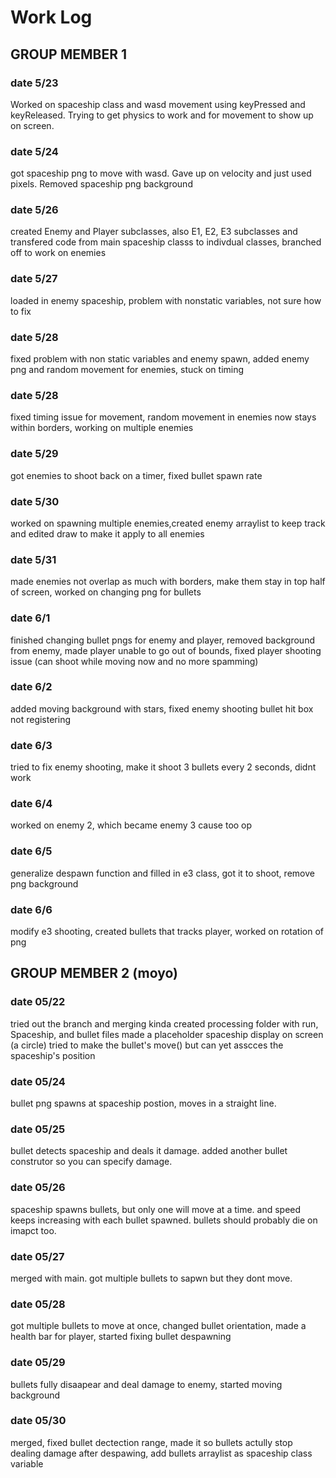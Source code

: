 # Work Log

## GROUP MEMBER 1

### date 5/23

Worked on spaceship class and wasd movement using keyPressed and keyReleased. Trying to get physics to work and for movement to show up on screen.

### date 5/24
got spaceship png to move with wasd. Gave up on velocity and just used pixels. Removed spaceship png background

### date 5/26
created Enemy and Player subclasses, also E1, E2, E3 subclasses and transfered code from main spaceship classs to indivdual classes, branched off to work on enemies

### date 5/27
loaded in enemy spaceship, problem with nonstatic variables, not sure how to fix

### date 5/28
fixed problem with non static variables and enemy spawn, added enemy png and random movement for enemies, stuck on timing

### date 5/28
fixed timing issue for movement, random movement in enemies now stays within borders, working on multiple enemies

### date 5/29
got enemies to shoot back on a timer, fixed bullet spawn rate

### date 5/30
worked on spawning multiple enemies,created enemy arraylist to keep track and edited draw to make it apply to all enemies

### date 5/31
made enemies not overlap as much with borders, make them stay in top half of screen, worked on changing png for bullets

### date 6/1
finished changing bullet pngs for enemy and player, removed background from enemy, made player unable to go out of bounds, fixed player shooting issue (can shoot while moving now and no more spamming)

### date 6/2
added moving background with stars, fixed enemy shooting bullet hit box not registering 

### date 6/3
tried to fix enemy shooting, make it shoot 3 bullets every 2 seconds, didnt work

### date 6/4
worked on enemy 2, which became enemy 3 cause too op

### date 6/5
generalize despawn function and filled in e3 class, got it to shoot, remove png background

### date 6/6
modify e3 shooting, created bullets that tracks player, worked on rotation of png

## GROUP MEMBER 2 (moyo)

### date 05/22

tried out the branch and merging kinda
created processing folder with run, Spaceship, and bullet files
made a placeholder spaceship display on screen (a circle)
tried to make the bullet's move() but can yet asscces the spaceship's position

### date 05/24

bullet png spawns at spaceship postion, moves in a straight line.

### date 05/25

bullet detects spaceship and deals it damage. added another bullet construtor so you can specify damage.

### date 05/26

spaceship spawns bullets, but only one will move at a time. and speed keeps increasing with each bullet spawned. bullets should probably die on imapct too.

### date 05/27

merged with main. got multiple bullets to sapwn but they dont move.

### date 05/28

got multiple bullets to move at once, changed bullet orientation, made a health bar for player, started fixing bullet despawning

### date 05/29

bullets fully disaapear and deal damage to enemy, started moving background

### date 05/30
merged, fixed bullet dectection range, made it so bullets actully stop dealing damage after despawing, add bullets arraylist as spaceship class variable
